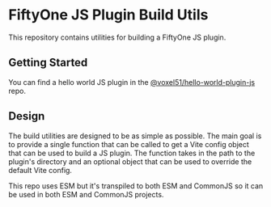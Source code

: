 # FiftyOne JS Plugin Build Utils

This repository contains utilities for building a FiftyOne JS plugin.

## Getting Started

You can find a hello world JS plugin in the [@voxel51/hello-world-plugin-js](https://github.com/voxel51/hello-world-plugin-js) repo.

## Design
The build utilities are designed to be as simple as possible. The main goal is to provide a single function that can be called to get a Vite config object that can be used to build a JS plugin. The function takes in the path to the plugin's directory and an optional object that can be used to override the default Vite config.

This repo uses ESM but it's transpiled to both ESM and CommonJS so it can be used in both ESM and CommonJS projects.